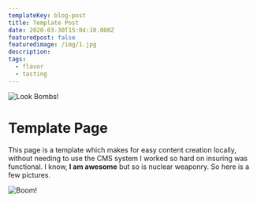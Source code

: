```yaml
---
templateKey: blog-post
title: Template Post
date: 2020-03-30T15:04:10.000Z
featuredpost: false
featuredimage: /img/1.jpg
description:
tags:
  - flavor
  - tasting
---
```


![Look Bombs!](/img/1.jpg)

# Template Page

This page is a template which makes for easy content creation locally, without needing to use the CMS system I worked
so hard on insuring was functional. I know, **I am awesome** but so is nuclear weaponry. So here is a few pictures.

![Boom!](/img/8.jpg)
